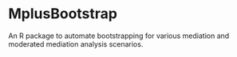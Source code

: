 # MplusBootstrap
An R package to automate bootstrapping for various mediation and moderated mediation analysis scenarios.
